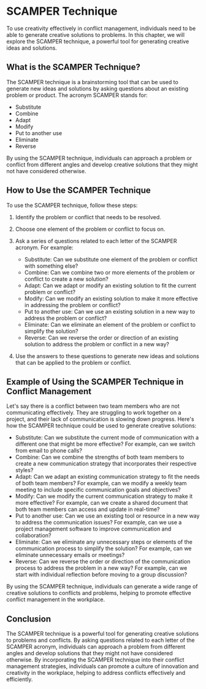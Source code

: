 SCAMPER Technique
==========================================================================

To use creativity effectively in conflict management, individuals need to be able to generate creative solutions to problems. In this chapter, we will explore the SCAMPER technique, a powerful tool for generating creative ideas and solutions.

What is the SCAMPER Technique?
------------------------------

The SCAMPER technique is a brainstorming tool that can be used to generate new ideas and solutions by asking questions about an existing problem or product. The acronym SCAMPER stands for:

* Substitute
* Combine
* Adapt
* Modify
* Put to another use
* Eliminate
* Reverse

By using the SCAMPER technique, individuals can approach a problem or conflict from different angles and develop creative solutions that they might not have considered otherwise.

How to Use the SCAMPER Technique
--------------------------------

To use the SCAMPER technique, follow these steps:

1. Identify the problem or conflict that needs to be resolved.

2. Choose one element of the problem or conflict to focus on.

3. Ask a series of questions related to each letter of the SCAMPER acronym. For example:

   * Substitute: Can we substitute one element of the problem or conflict with something else?
   * Combine: Can we combine two or more elements of the problem or conflict to create a new solution?
   * Adapt: Can we adapt or modify an existing solution to fit the current problem or conflict?
   * Modify: Can we modify an existing solution to make it more effective in addressing the problem or conflict?
   * Put to another use: Can we use an existing solution in a new way to address the problem or conflict?
   * Eliminate: Can we eliminate an element of the problem or conflict to simplify the solution?
   * Reverse: Can we reverse the order or direction of an existing solution to address the problem or conflict in a new way?
4. Use the answers to these questions to generate new ideas and solutions that can be applied to the problem or conflict.

Example of Using the SCAMPER Technique in Conflict Management
-------------------------------------------------------------

Let's say there is a conflict between two team members who are not communicating effectively. They are struggling to work together on a project, and their lack of communication is slowing down progress. Here's how the SCAMPER technique could be used to generate creative solutions:

* Substitute: Can we substitute the current mode of communication with a different one that might be more effective? For example, can we switch from email to phone calls?
* Combine: Can we combine the strengths of both team members to create a new communication strategy that incorporates their respective styles?
* Adapt: Can we adapt an existing communication strategy to fit the needs of both team members? For example, can we modify a weekly team meeting to include specific communication goals and objectives?
* Modify: Can we modify the current communication strategy to make it more effective? For example, can we create a shared document that both team members can access and update in real-time?
* Put to another use: Can we use an existing tool or resource in a new way to address the communication issues? For example, can we use a project management software to improve communication and collaboration?
* Eliminate: Can we eliminate any unnecessary steps or elements of the communication process to simplify the solution? For example, can we eliminate unnecessary emails or meetings?
* Reverse: Can we reverse the order or direction of the communication process to address the problem in a new way? For example, can we start with individual reflection before moving to a group discussion?

By using the SCAMPER technique, individuals can generate a wide range of creative solutions to conflicts and problems, helping to promote effective conflict management in the workplace.

Conclusion
----------

The SCAMPER technique is a powerful tool for generating creative solutions to problems and conflicts. By asking questions related to each letter of the SCAMPER acronym, individuals can approach a problem from different angles and develop solutions that they might not have considered otherwise. By incorporating the SCAMPER technique into their conflict management strategies, individuals can promote a culture of innovation and creativity in the workplace, helping to address conflicts effectively and efficiently.
